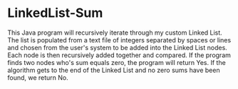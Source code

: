 # LinkedList-Sum
This Java program will recursively iterate through my custom Linked List.
The list is populated from a text file of integers separated by spaces or lines and chosen from the user's system to be added into the Linked List nodes.
Each node is then recursively added together and compared. If the program finds two nodes who's sum equals zero, the program will return Yes. If the algorithm gets to the end of the Linked List and no zero sums have been found, we return No.
